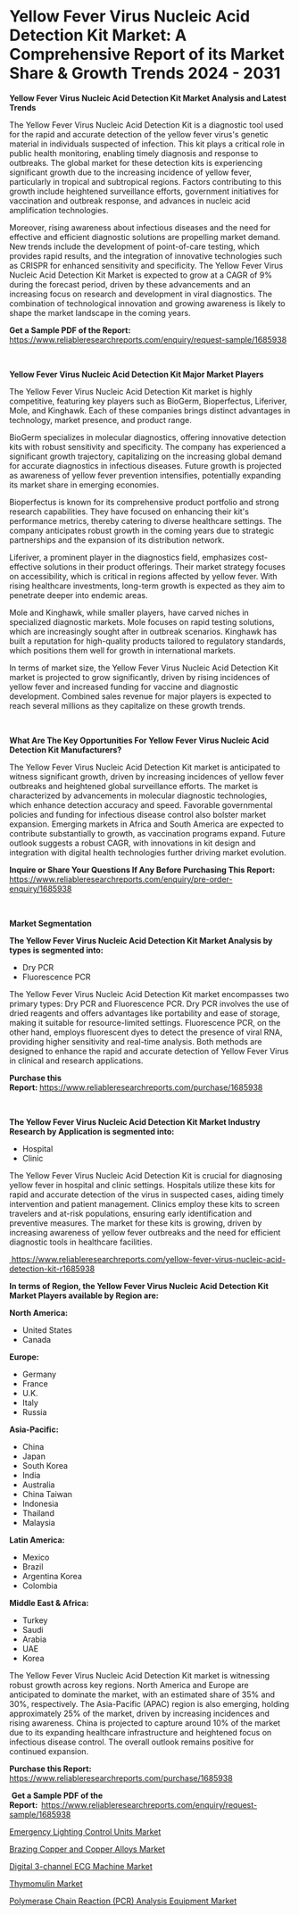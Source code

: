 <p><h1>Yellow Fever Virus Nucleic Acid Detection Kit Market: A Comprehensive Report of its Market Share & Growth Trends 2024 - 2031</h1></p><p><strong>Yellow Fever Virus Nucleic Acid Detection Kit Market Analysis and Latest Trends</strong></p>
<p><p>The Yellow Fever Virus Nucleic Acid Detection Kit is a diagnostic tool used for the rapid and accurate detection of the yellow fever virus's genetic material in individuals suspected of infection. This kit plays a critical role in public health monitoring, enabling timely diagnosis and response to outbreaks. The global market for these detection kits is experiencing significant growth due to the increasing incidence of yellow fever, particularly in tropical and subtropical regions. Factors contributing to this growth include heightened surveillance efforts, government initiatives for vaccination and outbreak response, and advances in nucleic acid amplification technologies.</p><p>Moreover, rising awareness about infectious diseases and the need for effective and efficient diagnostic solutions are propelling market demand. New trends include the development of point-of-care testing, which provides rapid results, and the integration of innovative technologies such as CRISPR for enhanced sensitivity and specificity. The Yellow Fever Virus Nucleic Acid Detection Kit Market is expected to grow at a CAGR of 9% during the forecast period, driven by these advancements and an increasing focus on research and development in viral diagnostics. The combination of technological innovation and growing awareness is likely to shape the market landscape in the coming years.</p></p>
<p><strong>Get a Sample PDF of the Report:&nbsp;</strong> <a href="https://www.reliableresearchreports.com/enquiry/request-sample/1685938?utm_campaign=38&utm_medium=2&utm_source=Github&utm_content=ia&utm_term=13102024&utm_id=yellow-fever-virus-nucleic-acid-detection-kit">https://www.reliableresearchreports.com/enquiry/request-sample/1685938</a></p>
<p>&nbsp;</p>
<p><strong>Yellow Fever Virus Nucleic Acid Detection Kit Major Market Players</strong></p>
<p><p>The Yellow Fever Virus Nucleic Acid Detection Kit market is highly competitive, featuring key players such as BioGerm, Bioperfectus, Liferiver, Mole, and Kinghawk. Each of these companies brings distinct advantages in technology, market presence, and product range.</p><p>BioGerm specializes in molecular diagnostics, offering innovative detection kits with robust sensitivity and specificity. The company has experienced a significant growth trajectory, capitalizing on the increasing global demand for accurate diagnostics in infectious diseases. Future growth is projected as awareness of yellow fever prevention intensifies, potentially expanding its market share in emerging economies.</p><p>Bioperfectus is known for its comprehensive product portfolio and strong research capabilities. They have focused on enhancing their kit's performance metrics, thereby catering to diverse healthcare settings. The company anticipates robust growth in the coming years due to strategic partnerships and the expansion of its distribution network.</p><p>Liferiver, a prominent player in the diagnostics field, emphasizes cost-effective solutions in their product offerings. Their market strategy focuses on accessibility, which is critical in regions affected by yellow fever. With rising healthcare investments, long-term growth is expected as they aim to penetrate deeper into endemic areas.</p><p>Mole and Kinghawk, while smaller players, have carved niches in specialized diagnostic markets. Mole focuses on rapid testing solutions, which are increasingly sought after in outbreak scenarios. Kinghawk has built a reputation for high-quality products tailored to regulatory standards, which positions them well for growth in international markets.</p><p>In terms of market size, the Yellow Fever Virus Nucleic Acid Detection Kit market is projected to grow significantly, driven by rising incidences of yellow fever and increased funding for vaccine and diagnostic development. Combined sales revenue for major players is expected to reach several millions as they capitalize on these growth trends.</p></p>
<p>&nbsp;</p>
<p><strong>What Are The Key Opportunities For Yellow Fever Virus Nucleic Acid Detection Kit Manufacturers?</strong></p>
<p><p>The Yellow Fever Virus Nucleic Acid Detection Kit market is anticipated to witness significant growth, driven by increasing incidences of yellow fever outbreaks and heightened global surveillance efforts. The market is characterized by advancements in molecular diagnostic technologies, which enhance detection accuracy and speed. Favorable governmental policies and funding for infectious disease control also bolster market expansion. Emerging markets in Africa and South America are expected to contribute substantially to growth, as vaccination programs expand. Future outlook suggests a robust CAGR, with innovations in kit design and integration with digital health technologies further driving market evolution.</p></p>
<p><strong>Inquire or Share Your Questions If Any Before Purchasing This Report:</strong> <a href="https://www.reliableresearchreports.com/enquiry/pre-order-enquiry/1685938?utm_campaign=38&utm_medium=2&utm_source=Github&utm_content=ia&utm_term=13102024&utm_id=yellow-fever-virus-nucleic-acid-detection-kit">https://www.reliableresearchreports.com/enquiry/pre-order-enquiry/1685938</a></p>
<p>&nbsp;</p>
<p><strong>Market Segmentation</strong></p>
<p><strong>The Yellow Fever Virus Nucleic Acid Detection Kit Market Analysis by types is segmented into:</strong></p>
<p><ul><li>Dry PCR</li><li>Fluorescence PCR</li></ul></p>
<p><p>The Yellow Fever Virus Nucleic Acid Detection Kit market encompasses two primary types: Dry PCR and Fluorescence PCR. Dry PCR involves the use of dried reagents and offers advantages like portability and ease of storage, making it suitable for resource-limited settings. Fluorescence PCR, on the other hand, employs fluorescent dyes to detect the presence of viral RNA, providing higher sensitivity and real-time analysis. Both methods are designed to enhance the rapid and accurate detection of Yellow Fever Virus in clinical and research applications.</p></p>
<p><strong>Purchase this Report:&nbsp;</strong><a href="https://www.reliableresearchreports.com/purchase/1685938?utm_campaign=38&utm_medium=2&utm_source=Github&utm_content=ia&utm_term=13102024&utm_id=yellow-fever-virus-nucleic-acid-detection-kit">https://www.reliableresearchreports.com/purchase/1685938</a></p>
<p>&nbsp;</p>
<p><strong>The Yellow Fever Virus Nucleic Acid Detection Kit Market Industry Research by Application is segmented into:</strong></p>
<p><ul><li>Hospital</li><li>Clinic</li></ul></p>
<p><p>The Yellow Fever Virus Nucleic Acid Detection Kit is crucial for diagnosing yellow fever in hospital and clinic settings. Hospitals utilize these kits for rapid and accurate detection of the virus in suspected cases, aiding timely intervention and patient management. Clinics employ these kits to screen travelers and at-risk populations, ensuring early identification and preventive measures. The market for these kits is growing, driven by increasing awareness of yellow fever outbreaks and the need for efficient diagnostic tools in healthcare facilities.</p></p>
<p><a href="https://www.reliableresearchreports.com/yellow-fever-virus-nucleic-acid-detection-kit-r1685938?utm_campaign=38&utm_medium=2&utm_source=Github&utm_content=ia&utm_term=13102024&utm_id=yellow-fever-virus-nucleic-acid-detection-kit">&nbsp;https://www.reliableresearchreports.com/yellow-fever-virus-nucleic-acid-detection-kit-r1685938</a></p>
<p><strong>In terms of Region, the Yellow Fever Virus Nucleic Acid Detection Kit Market Players available by Region are:</strong></p>
<p>
    <p> <strong> North America: </strong>
        <ul>
            <li>United States</li>
            <li>Canada</li>
        </ul>
        </p> 
    <p> <strong> Europe: </strong>
        <ul>
            <li>Germany</li>
            <li>France</li>
            <li>U.K.</li>
            <li>Italy</li>
            <li>Russia</li>
        </ul>
        </p> 
    <p> <strong> Asia-Pacific: </strong>
        <ul>
            <li>China</li>
            <li>Japan</li>
            <li>South Korea</li>
            <li>India</li>
            <li>Australia</li>
            <li>China Taiwan</li>
            <li>Indonesia</li>
            <li>Thailand</li>
            <li>Malaysia</li>
        </ul>
        </p> 
    <p> <strong> Latin America: </strong>
        <ul>
            <li>Mexico</li>
            <li>Brazil</li>
            <li>Argentina Korea</li>
            <li>Colombia</li>
        </ul>
        </p> 
    <p> <strong> Middle East & Africa: </strong>
        <ul>
            <li>Turkey</li>
            <li>Saudi</li>
            <li>Arabia</li>
            <li>UAE</li>
            <li>Korea</li>
        </ul>
    </p>
    </p>
<p><p>The Yellow Fever Virus Nucleic Acid Detection Kit market is witnessing robust growth across key regions. North America and Europe are anticipated to dominate the market, with an estimated share of 35% and 30%, respectively. The Asia-Pacific (APAC) region is also emerging, holding approximately 25% of the market, driven by increasing incidences and rising awareness. China is projected to capture around 10% of the market due to its expanding healthcare infrastructure and heightened focus on infectious disease control. The overall outlook remains positive for continued expansion.</p></p>
<p><strong>Purchase this Report: </strong><a href="https://www.reliableresearchreports.com/purchase/1685938?utm_campaign=38&utm_medium=2&utm_source=Github&utm_content=ia&utm_term=13102024&utm_id=yellow-fever-virus-nucleic-acid-detection-kit">https://www.reliableresearchreports.com/purchase/1685938</a></p>
<p>&nbsp;<strong>Get a Sample PDF of the Report:&nbsp;&nbsp;</strong><a href="https://www.reliableresearchreports.com/enquiry/request-sample/1685938?utm_campaign=38&utm_medium=2&utm_source=Github&utm_content=ia&utm_term=13102024&utm_id=yellow-fever-virus-nucleic-acid-detection-kit">https://www.reliableresearchreports.com/enquiry/request-sample/1685938</a></p>
<p><strong></strong></p>
<p><p><a href="https://www.linkedin.com/pulse/booming-emergency-lighting-control-units-market-sector-analysis-jj7re?utm_campaign=38&utm_medium=2&utm_source=Github&utm_content=ia&utm_term=13102024&utm_id=yellow-fever-virus-nucleic-acid-detection-kit">Emergency Lighting Control Units Market</a></p><p><a href="https://www.linkedin.com/pulse/global-brazing-copper-alloys-market-sector2024-2031-metrics-pcxff?utm_campaign=38&utm_medium=2&utm_source=Github&utm_content=ia&utm_term=13102024&utm_id=yellow-fever-virus-nucleic-acid-detection-kit">Brazing Copper and Copper Alloys Market</a></p><p><a href="https://www.linkedin.com/pulse/global-digital-3-channel-ecg-machine-market-status-2024-2031-zo11f?utm_campaign=38&utm_medium=2&utm_source=Github&utm_content=ia&utm_term=13102024&utm_id=yellow-fever-virus-nucleic-acid-detection-kit">Digital 3-channel ECG Machine Market</a></p><p><a href="https://github.com/delorasywf/Market-Research-Report-List-1/blob/main/thymomulin-market.md?utm_campaign=38&utm_medium=2&utm_source=Github&utm_content=ia&utm_term=13102024&utm_id=yellow-fever-virus-nucleic-acid-detection-kit">Thymomulin Market</a></p><p><a href="https://github.com/KejsiLoshi121/Market-Research-Report-List-1/blob/main/polymerase-chain-reaction-pcr-analysis-equipment-market.md?utm_campaign=38&utm_medium=2&utm_source=Github&utm_content=ia&utm_term=13102024&utm_id=yellow-fever-virus-nucleic-acid-detection-kit">Polymerase Chain Reaction (PCR) Analysis Equipment Market</a></p></p>